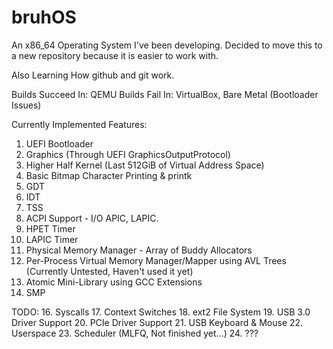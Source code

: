# bruhOS
An x86_64 Operating System I've been developing. 
Decided to move this to a new repository because it is easier to work with.

Also Learning How github and git work.




Builds Succeed In: QEMU
Builds Fail    In: VirtualBox, Bare Metal (Bootloader Issues)

Currently Implemented Features:
  01. UEFI Bootloader
  02. Graphics (Through UEFI GraphicsOutputProtocol)
  03. Higher Half Kernel (Last 512GiB of Virtual Address Space)
  04. Basic Bitmap Character Printing & printk
  05. GDT
  06. IDT
  07. TSS 
  08. ACPI Support - I/O APIC, LAPIC.
  09. HPET Timer
  10. LAPIC Timer
  11. Physical Memory Manager - Array of Buddy Allocators
  12. Per-Process Virtual Memory Manager/Mapper using AVL Trees (Currently Untested, Haven't used it yet)
  13. Atomic Mini-Library using GCC Extensions
  14. SMP

TODO:
  16. Syscalls
  17. Context Switches
  18. ext2 File System
  19. USB 3.0 Driver Support
  20. PCIe Driver Support
  21. USB Keyboard & Mouse
  22. Userspace
  23. Scheduler (MLFQ, Not finished yet...)
  24. ???
